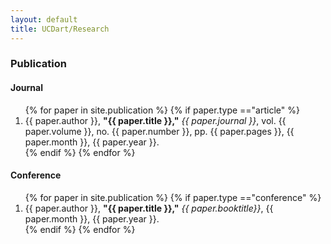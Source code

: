 ```yaml
---
layout: default
title: UCDart/Research
---
```




### Publication

#### Journal

<ol>
	{% for paper in site.publication %}
	{% if paper.type =="article" %}	
	<li>{{ paper.author }}, <b>"{{ paper.title }},"</b> <i> {{ paper.journal }}</i>, vol. {{ paper.volume }}, no. {{ paper.number }}, pp. {{ paper.pages }}, {{ paper.month }}, {{ paper.year }}. </li>
	{% endif %}	
	{% endfor %}
</ol>

#### Conference

<ol>
	{% for paper in site.publication %}
	{% if paper.type =="conference" %}	
	<li>{{ paper.author }}, <b>"{{ paper.title }},"</b> <i> {{ paper.booktitle}}</i>, {{ paper.month }}, {{ paper.year }}. </li>
	{% endif %}	
	{% endfor %}
</ol>
